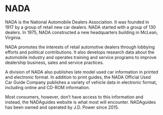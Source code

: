 ---
---

# NADA

NADA is the National Automobile Dealers Association. It was founded in 1917 by a group of retail new car dealers. NADA started with a group of 130 dealers. In 1975, NADA constructed a new headquarters building in McLean, Virginia.

NADA promotes the interests of retail automotive dealers through lobbying efforts and political contributions. It also develops research data about the automobile industry and operates training and service programs to improve dealership business, sales and service practices. 

A division of NADA also publishes late model used car information in printed and electronic format. In addition to print guides, the NADA Official Used Car Guide Company publishes a variety of vehicle data in electronic format, including online and CD-ROM information. 

Most consumers, however, don’t have access to this information and instead, the NADAguides website is what most will encounter. NADAguides has been owned and operated by J.D. Power since 2015.
